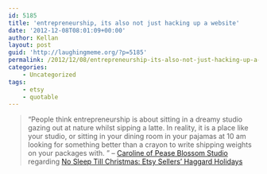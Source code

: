 ```yaml
---
id: 5185
title: 'entrepreneurship, its also not just hacking up a website'
date: '2012-12-08T08:01:09+00:00'
author: Kellan
layout: post
guid: 'http://laughingmeme.org/?p=5185'
permalink: /2012/12/08/entrepreneurship-its-also-not-just-hacking-up-a-website/
categories:
    - Uncategorized
tags:
    - etsy
    - quotable
---
```


> “People think entrepreneurship is about sitting in a dreamy studio gazing out at nature whilst sipping a latte. In reality, it is a place like your studio, or sitting in your dining room in your pajamas at 10 am looking for something better than a crayon to write shipping weights on your packages with. ” – [Caroline of Pease Blossom Studio](https://www.etsy.com/shop/peaseblossomstudio) regarding [No Sleep Till Christmas: Etsy Sellers’ Haggard Holidays](http://www.businessweek.com/articles/2012-12-05/no-sleep-till-christmas-etsy-sellers-haggard-holidays#r=nav-r-story)